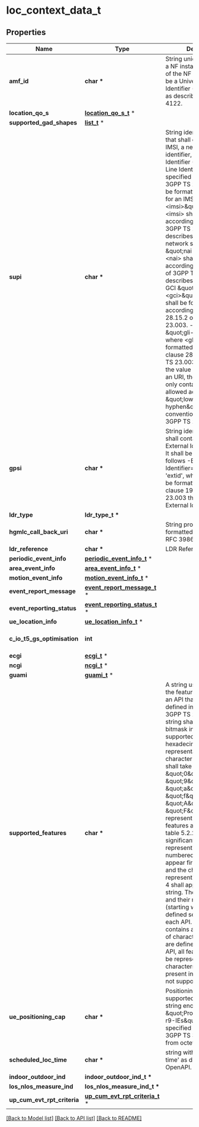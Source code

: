 # loc_context_data_t

## Properties
Name | Type | Description | Notes
------------ | ------------- | ------------- | -------------
**amf_id** | **char \*** | String uniquely identifying a NF instance. The format of the NF Instance ID shall be a  Universally Unique Identifier (UUID) version 4, as described in IETF RFC 4122.   | 
**location_qo_s** | [**location_qo_s_t**](location_qo_s.md) \* |  | [optional] 
**supported_gad_shapes** | [**list_t**](supported_gad_shapes.md) \* |  | [optional] 
**supi** | **char \*** | String identifying a Supi that shall contain either an IMSI, a network specific identifier, a Global Cable Identifier (GCI) or a Global Line Identifier (GLI) as specified in clause  2.2A of 3GPP TS 23.003. It shall be formatted as follows  - for an IMSI \&quot;imsi-&lt;imsi&gt;\&quot;, where &lt;imsi&gt; shall be formatted according to clause 2.2    of 3GPP TS 23.003 that describes an IMSI.  - for a network specific identifier \&quot;nai-&lt;nai&gt;, where &lt;nai&gt; shall be formatted    according to clause 28.7.2 of 3GPP TS 23.003 that describes an NAI.  - for a GCI \&quot;gci-&lt;gci&gt;\&quot;, where &lt;gci&gt; shall be formatted according to clause 28.15.2    of 3GPP TS 23.003.  - for a GLI \&quot;gli-&lt;gli&gt;\&quot;, where &lt;gli&gt; shall be formatted according to clause 28.16.2 of    3GPP TS 23.003.To enable that the value is used as part of an URI, the string shall    only contain characters allowed according to the \&quot;lower-with-hyphen\&quot; naming convention    defined in 3GPP TS 29.501.  | [optional] 
**gpsi** | **char \*** | String identifying a Gpsi shall contain either an External Id or an MSISDN.  It shall be formatted as follows -External Identifier&#x3D; \&quot;extid-&#39;extid&#39;, where &#39;extid&#39;  shall be formatted according to clause 19.7.2 of 3GPP TS 23.003 that describes an  External Identifier.   | [optional] 
**ldr_type** | **ldr_type_t \*** |  | 
**hgmlc_call_back_uri** | **char \*** | String providing an URI formatted according to RFC 3986. | 
**ldr_reference** | **char \*** | LDR Reference. | 
**periodic_event_info** | [**periodic_event_info_t**](periodic_event_info.md) \* |  | [optional] 
**area_event_info** | [**area_event_info_t**](area_event_info.md) \* |  | [optional] 
**motion_event_info** | [**motion_event_info_t**](motion_event_info.md) \* |  | [optional] 
**event_report_message** | [**event_report_message_t**](event_report_message.md) \* |  | 
**event_reporting_status** | [**event_reporting_status_t**](event_reporting_status.md) \* |  | [optional] 
**ue_location_info** | [**ue_location_info_t**](ue_location_info.md) \* |  | [optional] 
**c_io_t5_gs_optimisation** | **int** |  | [optional] [default to false]
**ecgi** | [**ecgi_t**](ecgi.md) \* |  | [optional] 
**ncgi** | [**ncgi_t**](ncgi.md) \* |  | [optional] 
**guami** | [**guami_t**](guami.md) \* |  | [optional] 
**supported_features** | **char \*** | A string used to indicate the features supported by an API that is used as defined in clause  6.6 in 3GPP TS 29.500. The string shall contain a bitmask indicating supported features in  hexadecimal representation Each character in the string shall take a value of \&quot;0\&quot; to \&quot;9\&quot;,  \&quot;a\&quot; to \&quot;f\&quot; or \&quot;A\&quot; to \&quot;F\&quot; and shall represent the support of 4 features as described in  table 5.2.2-3. The most significant character representing the highest-numbered features shall  appear first in the string, and the character representing features 1 to 4 shall appear last  in the string. The list of features and their numbering (starting with 1) are defined  separately for each API. If the string contains a lower number of characters than there are  defined features for an API, all features that would be represented by characters that are not  present in the string are not supported.  | [optional] 
**ue_positioning_cap** | **char \*** | Positioning capabilities supported by the UE. A string encoding the \&quot;ProvideCapabilities-r9-IEs\&quot; IE as specified in clause 6.3 of 3GPP TS 37.355 (start from octet 1). | [optional] 
**scheduled_loc_time** | **char \*** | string with format &#39;date-time&#39; as defined in OpenAPI. | [optional] 
**indoor_outdoor_ind** | **indoor_outdoor_ind_t \*** |  | [optional] 
**los_nlos_measure_ind** | **los_nlos_measure_ind_t \*** |  | [optional] 
**up_cum_evt_rpt_criteria** | [**up_cum_evt_rpt_criteria_t**](up_cum_evt_rpt_criteria.md) \* |  | [optional] 

[[Back to Model list]](../README.md#documentation-for-models) [[Back to API list]](../README.md#documentation-for-api-endpoints) [[Back to README]](../README.md)


